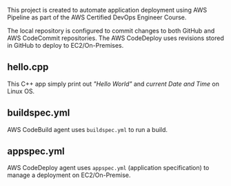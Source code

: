 This project is created to automate application deployment using AWS Pipeline as part of the AWS Certified DevOps Engineer Course.

The local repository is configured to commit changes to both GitHub and AWS CodeCommit repositories. The AWS CodeDeploy uses revisions stored in GitHub to deploy to EC2/On-Premises.

## hello.cpp
This C++ app simply print out *"Hello World"* and *current Date and Time* on Linux OS.

## buildspec.yml
AWS CodeBuild agent uses `buildspec.yml` to run a build.

## appspec.yml
AWS CodeDeploy agent uses `appspec.yml` (application specification) to manage a deployment on EC2/On-Premise.